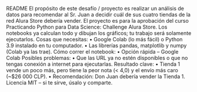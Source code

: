 README 
El propósito de este desafío / proyecto es realizar un análisis de datos para recomendar al Sr. Juan a decidir cuál de sus cuatro tiendas de la red Alura Store debería vender. El proyecto es para la aprobación del curso Practicando Python para Data Science: Challenge Alura Store. Los notebooks ya calculan todo y dibujan los gráficos; tu trabajo será solamente ejecutarlos.
Cosas que necesitas:
•	Google Colab (lo más fácil) o Python 3.9 instalado en tu computador.
•	Las librerías pandas, matplotlib y numpy (Colab ya las trae).
Cómo correr el notebook:
•	Opción rápida – Google Colab
Posibles problemas:
•	Que las URL ya no estén disponibles o que no tengas conexión a internet para ejecutarlas.
Resultado clave:
•	Tienda 1 vende un poco más, pero tiene la peor nota (< 4,0) y el envío más caro (~$26 000 CLP).
•	Recomendación: Don Juan debería vender la Tienda 1.
Licencia
MIT – si te sirve, úsalo y comparte.

